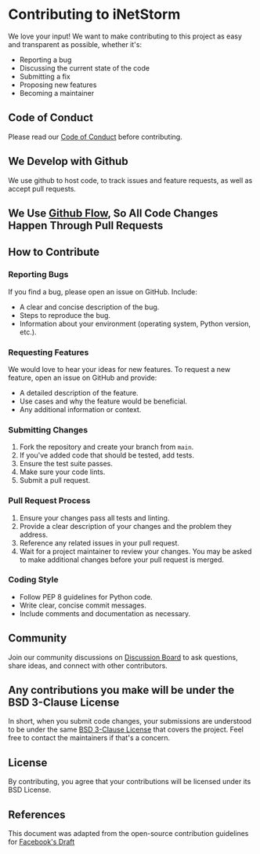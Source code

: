 # Contributing to iNetStorm

We love your input! We want to make contributing to this project as easy and transparent as possible, whether it's:

- Reporting a bug
- Discussing the current state of the code
- Submitting a fix
- Proposing new features
- Becoming a maintainer

## Code of Conduct

Please read our [Code of Conduct](CODE_OF_CONDUCT.md) before contributing.

## We Develop with Github

We use github to host code, to track issues and feature requests, as well as accept pull requests.

## We Use [Github Flow](https://guides.github.com/introduction/flow/index.html), So All Code Changes Happen Through Pull Requests

## How to Contribute

### Reporting Bugs

If you find a bug, please open an issue on GitHub. Include:

- A clear and concise description of the bug.
- Steps to reproduce the bug.
- Information about your environment (operating system, Python version, etc.).

### Requesting Features

We would love to hear your ideas for new features. To request a new feature, open an issue on GitHub and provide:

- A detailed description of the feature.
- Use cases and why the feature would be beneficial.
- Any additional information or context.

### Submitting Changes

1. Fork the repository and create your branch from `main`.
2. If you've added code that should be tested, add tests.
3. Ensure the test suite passes.
4. Make sure your code lints.
5. Submit a pull request.

### Pull Request Process

1. Ensure your changes pass all tests and linting.
2. Provide a clear description of your changes and the problem they address.
3. Reference any related issues in your pull request.
4. Wait for a project maintainer to review your changes. You may be asked to make additional changes before your pull request is merged.

### Coding Style

- Follow PEP 8 guidelines for Python code.
- Write clear, concise commit messages.
- Include comments and documentation as necessary.

## Community

Join our community discussions on [Discussion Board](link-to-discussion-board) to ask questions, share ideas, and connect with other contributors.

## Any contributions you make will be under the BSD 3-Clause License

In short, when you submit code changes, your submissions are understood to be under the same [BSD 3-Clause License](https://opensource.org/licenses/BSD-3-Clause) that covers the project. Feel free to contact the maintainers if that's a concern.

## License

By contributing, you agree that your contributions will be licensed under its BSD License.

## References

This document was adapted from the open-source contribution guidelines for [Facebook's Draft](https://github.com/facebook/draft-js)
